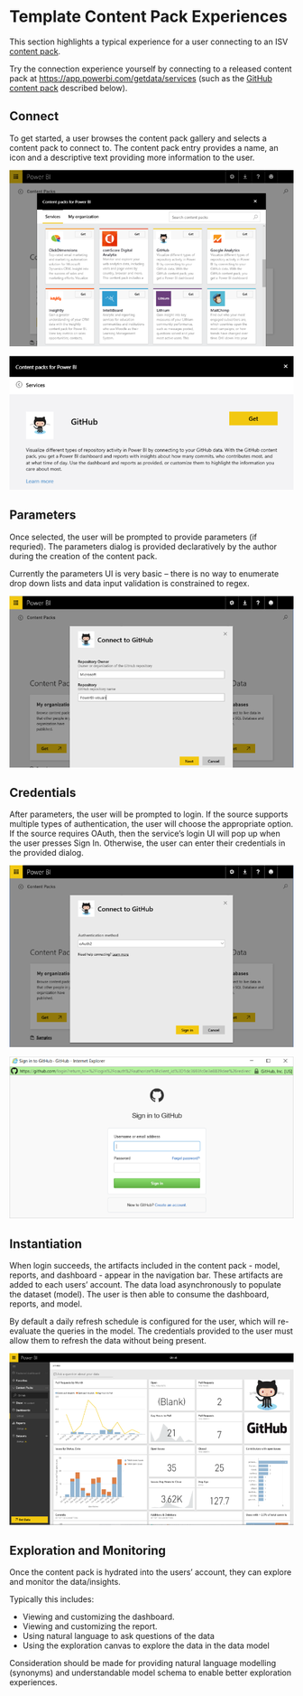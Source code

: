 <properties 
   pageTitle="Template Content Pack Experiences"
   description="Template Content Pack Experiences"
   services="powerbi" 
   documentationCenter="" 
   authors="guyinacube" 
   manager="mblythe" 
   backup=""
   editor=""
   tags=""
   qualityFocus="no"
   qualityDate=""/>
 
<tags
   ms.service="powerbi"
   ms.devlang="NA"
   ms.topic="article"
   ms.tgt_pltfrm="NA"
   ms.workload="powerbi"
   ms.date="08/23/2016"
   ms.author="asaxton"/>

# Template Content Pack Experiences 
This section highlights a typical experience for a user connecting to an ISV [content pack](powerbi-content-packs-services.md). 

Try the connection experience yourself by connecting to a released content pack at https://app.powerbi.com/getdata/services (such as the [GitHub content pack](https://app.powerbi.com/getdata/services/github) described below).

## Connect
To get started, a user browses the content pack gallery and selects a content pack to connect to. The content pack entry provides a name, an icon and a descriptive text providing more information to the user.

![connect](media/powerbi-developer-content-pack/github_data.png)

![connect](media/powerbi-developer-content-pack/github_connect.png)

## Parameters
Once selected, the user will be prompted to provide parameters (if requried). The parameters dialog is provided declaratively by the author during the creation of the content pack.

Currently the parameters UI is very basic – there is no way to enumerate drop down lists and data input validation is constrained to regex.

![parameters](media/powerbi-developer-content-pack/github_params.png)

## Credentials
After parameters, the user will be prompted to login.  If the source supports multiple types of authentication, the user will choose the appropriate option. If the source requires OAuth, then the service’s login UI will pop up when the user presses Sign In.  Otherwise, the user can enter their credentials in the provided dialog.

![Credentials](media/powerbi-developer-content-pack/github_login.png)

![connect](media/powerbi-developer-content-pack/github_creds2.png)

## Instantiation
When login succeeds, the artifacts included in the content pack - model, reports, and dashboard - appear in the navigation bar.  These artifacts are added to each users’ account.  The data load asynchronously to populate the dataset (model).  The user is then able to consume the dashboard, reports, and model.

By default a daily refresh schedule is configured for the user, which will re-evaluate the queries in the model.  The credentials provided to the user must allow them to refresh the data without being present.

![Instantiation](media/powerbi-developer-content-pack/github_dashboard.png)

## Exploration and Monitoring
Once the content pack is hydrated into the users’ account, they can explore and monitor the data/insights.

Typically this includes:
-	Viewing and customizing the dashboard.
-	Viewing and customizing the report.
-	Using natural language to ask questions of the data
-	Using the exploration canvas to explore the data in the data model

Consideration should be made for providing natural language modelling (synonyms) and understandable model schema to enable better exploration experiences.


